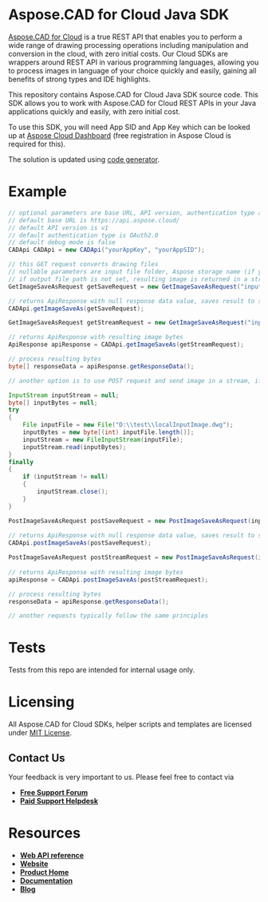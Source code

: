 # Aspose.CAD for Cloud Java SDK
[Aspose.CAD for Cloud](https://products.aspose.cloud/CAD/cloud) is a true REST API that enables you to perform a wide range of drawing processing operations including manipulation and conversion in the cloud, with zero initial costs. Our Cloud SDKs are wrappers around REST API in various programming languages, allowing you to process images in language of your choice quickly and easily, gaining all benefits of strong types and IDE highlights. 

This repository contains Aspose.CAD for Cloud Java SDK source code. This SDK allows you to work with Aspose.CAD for Cloud REST APIs in your Java applications quickly and easily, with zero initial cost.

To use this SDK, you will need App SID and App Key which can be looked up at [Aspose Cloud Dashboard](https://dashboard.aspose.cloud/#/apps) (free registration in Aspose Cloud is required for this).

The solution is updated using [code generator](https://github.com/aspose-CAD-cloud/aspose-CAD-cloud-codegen).

# Example
```java
// optional parameters are base URL, API version, authentication type and debug mode
// default base URL is https://api.aspose.cloud/
// default API version is v1
// default authentication type is OAuth2.0
// default debug mode is false
CADApi CADApi = new CADApi("yourAppKey", "yourAppSID");

// this GET request converts drawing files
// nullable parameters are input file folder, Aspose storage name (if you have more than one storage and want to use non-default one), rasterization options and output file path 
// if output file path is not set, resulting image is returned in a stream; otherwise, it's saved at the specified path in the storage and null is returned
GetImageSaveAsRequest getSaveRequest = new GetImageSaveAsRequest("inputDrawing.dxf", "png", "InputFolder", null, null, "ResultFolder/resultImage.png");

// returns ApiResponse with null response data value, saves result to storage
CADApi.getImageSaveAs(getSaveRequest);

GetImageSaveAsRequest getStreamRequest = new GetImageSaveAsRequest("inputDrawing.dwg", "png", "InputFolder", null, null, null);

// returns ApiResponse with resulting image bytes
ApiResponse apiResponse = CADApi.getImageSaveAs(getStreamRequest);

// process resulting bytes
byte[] responseData = apiResponse.getResponseData();

// another option is to use POST request and send image in a stream, if it's not present in your storage

InputStream inputStream = null;
byte[] inputBytes = null;
try
{
	File inputFile = new File("D:\\test\\localInputImage.dwg");
	inputBytes = new byte[(int) inputFile.length()];
	inputStream = new FileInputStream(inputFile);
	inputStream.read(inputBytes);
}
finally
{
	if (inputStream != null)
	{
		inputStream.close();
	}
}

PostImageSaveAsRequest postSaveRequest = new PostImageSaveAsRequest(inputBytes, "png", null, "ResultFolder/resultImage.png", null);
	
// returns ApiResponse with null response data value, saves result to storage
CADApi.postImageSaveAs(postSaveRequest);

PostImageSaveAsRequest postStreamRequest = new PostImageSaveAsRequest(inputBytes, "png", null, null, null);
	
// returns ApiResponse with resulting image bytes
apiResponse = CADApi.postImageSaveAs(postStreamRequest);

// process resulting bytes
responseData = apiResponse.getResponseData();

// another requests typically follow the same principles
```

# Tests 
Tests from this repo are intended for internal usage only.

# Licensing
All Aspose.CAD for Cloud SDKs, helper scripts and templates are licensed under [MIT License](LICENSE).

## Contact Us
Your feedback is very important to us. Please feel free to contact via
+ [**Free Support Forum**](https://forum.aspose.cloud/c/cad)
+ [**Paid Support Helpdesk**](https://helpdesk.aspose.cloud/)

# Resources
+ [**Web API reference**](https://apireference.aspose.cloud/cad/)
+ [**Website**](https://www.aspose.cloud/)
+ [**Product Home**](https://products.aspose.cloud/cad)
+ [**Documentation**](https://docs.aspose.cloud/display/cadcloud/Home)
+ [**Blog**](https://blog.aspose.cloud/category/cad/)
